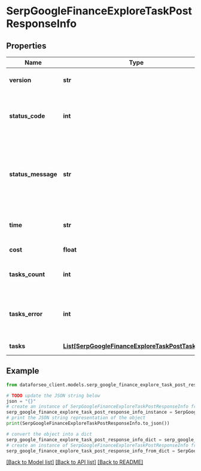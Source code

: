 # SerpGoogleFinanceExploreTaskPostResponseInfo


## Properties

Name | Type | Description | Notes
------------ | ------------- | ------------- | -------------
**version** | **str** | the current version of the API | [optional] 
**status_code** | **int** | general status code you can find the full list of the response codes here | [optional] 
**status_message** | **str** | general informational message you can find the full list of general informational messages here | [optional] 
**time** | **str** | total execution time, seconds | [optional] 
**cost** | **float** | total tasks cost, USD | [optional] 
**tasks_count** | **int** | the number of tasks in the tasks array | [optional] 
**tasks_error** | **int** | the number of tasks in the tasks array returned with an error | [optional] 
**tasks** | [**List[SerpGoogleFinanceExploreTaskPostTaskInfo]**](SerpGoogleFinanceExploreTaskPostTaskInfo.md) | array of tasks | [optional] 

## Example

```python
from dataforseo_client.models.serp_google_finance_explore_task_post_response_info import SerpGoogleFinanceExploreTaskPostResponseInfo

# TODO update the JSON string below
json = "{}"
# create an instance of SerpGoogleFinanceExploreTaskPostResponseInfo from a JSON string
serp_google_finance_explore_task_post_response_info_instance = SerpGoogleFinanceExploreTaskPostResponseInfo.from_json(json)
# print the JSON string representation of the object
print(SerpGoogleFinanceExploreTaskPostResponseInfo.to_json())

# convert the object into a dict
serp_google_finance_explore_task_post_response_info_dict = serp_google_finance_explore_task_post_response_info_instance.to_dict()
# create an instance of SerpGoogleFinanceExploreTaskPostResponseInfo from a dict
serp_google_finance_explore_task_post_response_info_from_dict = SerpGoogleFinanceExploreTaskPostResponseInfo.from_dict(serp_google_finance_explore_task_post_response_info_dict)
```
[[Back to Model list]](../README.md#documentation-for-models) [[Back to API list]](../README.md#documentation-for-api-endpoints) [[Back to README]](../README.md)


